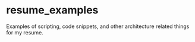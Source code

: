 # resume_examples
Examples of scripting, code snippets, and other architecture related things for my resume.
